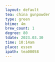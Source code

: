 ```yaml
---
layout: default
tea: china gunpowder
type: green
btime: 4m
brew_count: 1
degree: 80
tdate: 2023.03.30
time: 10:14am
place: essen
ipath: tea00058
---
```

